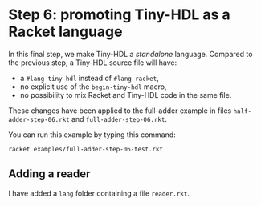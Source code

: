 # Step 6: promoting Tiny-HDL as a Racket language

In this final step, we make Tiny-HDL a *standalone* language.
Compared to the previous step, a Tiny-HDL source file will have:

* a `#lang tiny-hdl` instead of `#lang racket`,
* no explicit use of the `begin-tiny-hdl` macro,
* no possibility to mix Racket and Tiny-HDL code in the same file.

These changes have been applied to the full-adder example in files
`half-adder-step-06.rkt` and `full-adder-step-06.rkt`.

You can run this example by typing this command:

```
racket examples/full-adder-step-06-test.rkt
```

## Adding a reader

I have added a `lang` folder containing a file `reader.rkt`.
